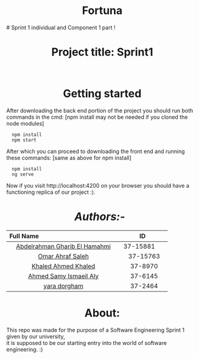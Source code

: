 <h1 align="center">Fortuna</h1>
# Sprint 1 individual and Component 1 part ! 
<br>
<h1 align="center">Project title: Sprint1</h1>
<br>
<h1 align="center">Getting started</h1>
After downloading the back end portion of the project you should run both commands in the cmd:
[npm install may not be needed if you cloned the node modules]

```
  npm install
  npm start
```

  After which you can proceed to downloading the front end and running these commands:
  [same as above for npm install]
```
  npm install
  ng serve 
```

  Now if you visit http://localhost:4200 on your browser you should have a functioning replica of our project :).


<h1 align="center">  <em>Authors:- </em> </h1>

Full Name                                                  |  ID					   
:---------------------------------------------------------: |:---------------:
[Abdelrahman Gharib El Hamahmi](https://github.com/Hamahmi) |37-15881       
[Omar Ahraf Saleh](https://github.com/OmarAshrafSaleh)      |37-15763
[Khaled Ahmed Khaled](https://github.com/KhaledAhmed19)     |37-8970
[Ahmed Samy Ismaeil Aly](https://github.com/Ahmedsamy1)     |37-6145
[yara dorgham](https://github.com/YaraDorgham)              |37-2464

<h1 align="center"> About: </h1>
<p>This repo was made for the purpose of a Software Engineering Sprint 1 given by our university,
<br>it is supposed to be our starting entry into the world of software engineering. :)</p>


